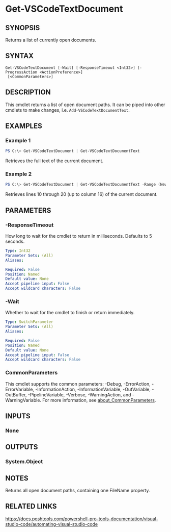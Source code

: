 ﻿---
external help file: PowerShellProTools.VSCode.dll-Help.xml
Module Name: PowerShellProTools.VSCode
online version:
schema: 2.0.0
---

# Get-VSCodeTextDocument

## SYNOPSIS
Returns a list of currently open documents.

## SYNTAX

```
Get-VSCodeTextDocument [-Wait] [-ResponseTimeout <Int32>] [-ProgressAction <ActionPreference>]
 [<CommonParameters>]
```

## DESCRIPTION
This cmdlet returns a list of open document paths. It can be piped into other cmdlets to make changes, i.e. `Add-VSCodeTextDocumentText`.

## EXAMPLES

### Example 1
```powershell
PS C:\> Get-VSCodeTextDocument | Get-VSCodeTextDocumentText
```

Retrieves the full text of the current document.

### Example 2
```powershell
PS C:\> Get-VSCodeTextDocument | Get-VSCodeTextDocumentText -Range (New-VSCodeRange -StartLine 10 -EndLine 20 -StartCharacter 0 -EndCharacter 16)
```

Retrieves lines 10 through 20 (up to column 16) of the current document.

## PARAMETERS

### -ResponseTimeout
How long to wait for the cmdlet to return in milliseconds. Defaults to 5 seconds.

```yaml
Type: Int32
Parameter Sets: (All)
Aliases:

Required: False
Position: Named
Default value: None
Accept pipeline input: False
Accept wildcard characters: False
```

### -Wait
Whether to wait for the cmdlet to finish or return immediately.

```yaml
Type: SwitchParameter
Parameter Sets: (All)
Aliases:

Required: False
Position: Named
Default value: None
Accept pipeline input: False
Accept wildcard characters: False
```

### CommonParameters
This cmdlet supports the common parameters: -Debug, -ErrorAction, -ErrorVariable, -InformationAction, -InformationVariable, -OutVariable, -OutBuffer, -PipelineVariable, -Verbose, -WarningAction, and -WarningVariable. For more information, see [about_CommonParameters](http://go.microsoft.com/fwlink/?LinkID=113216).

## INPUTS

### None

## OUTPUTS

### System.Object

## NOTES
Returns all open document paths, containing one FileName property.

## RELATED LINKS
https://docs.poshtools.com/powershell-pro-tools-documentation/visual-studio-code/automating-visual-studio-code